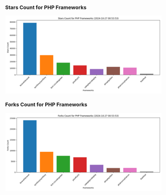 ### Stars Count for PHP Frameworks

![Stars Chart](./archive/charts/20241027005353_stars_count.png)

### Forks Count for PHP Frameworks

![Forks Chart](./archive/charts/20241027005353_forks_count.png)

